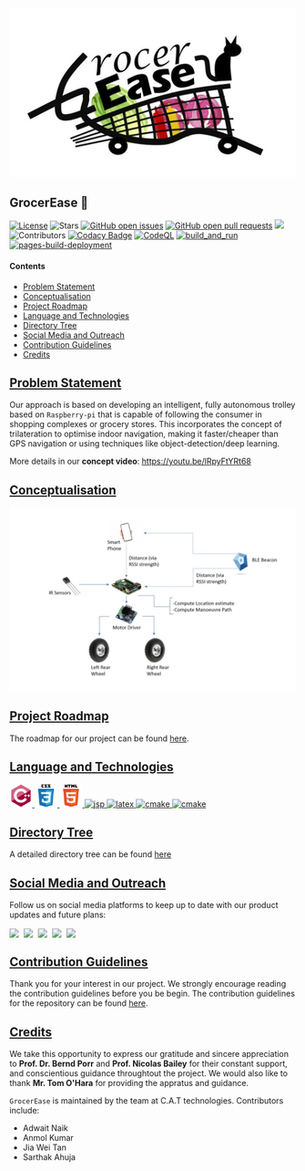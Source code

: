 <p align="center">
  <img src="https://github.com/CAT-Technologies/GrocerEase/blob/devel/utils/social_media/logos/logo.jpeg"/>
</p>

## GrocerEase 🛒

[![License](https://img.shields.io/badge/license-LGPL_2.1-blue)](LICENSE)
![Stars](https://img.shields.io/github/stars/RTEP-Project-Team/GrocerEase.svg?style=flat&label=Star&maxAge=86400)
[![GitHub open issues](https://img.shields.io/github/issues-raw/RTEP-Project-Team/GrocerEase.svg)](https://github.com/RTEP-Project-Team/GrocerEase/issues) 
[![GitHub open pull requests](https://img.shields.io/github/issues-pr-raw/RTEP-Project-Team/GrocerEase.svg)](https://github.com/RTEP-Project-Team/GrocerEase/pulls) ![](https://img.shields.io/github/repo-size/RTEP-Project-Team/GrocerEase.svg?label=Repo%20size&style=flat-square)&nbsp;
![Contributors](https://img.shields.io/github/contributors/RTEP-Project-Team/GrocerEase.svg?style=flat&label=Contributors&maxAge=86400)
[![Codacy Badge](https://app.codacy.com/project/badge/Grade/b2f9685a62f14cb29afe65c845d9846e)](https://www.codacy.com/gh/CAT-Technologies/GrocerEase/dashboard?utm_source=github.com&amp;utm_medium=referral&amp;utm_content=CAT-Technologies/GrocerEase&amp;utm_campaign=Badge_Grade)
[![CodeQL](https://github.com/CAT-Technologies/GrocerEase/actions/workflows/codeql-analysis.yml/badge.svg?branch=devel)](https://github.com/CAT-Technologies/GrocerEase/actions/workflows/codeql-analysis.yml)
[![build_and_run](https://github.com/CAT-Technologies/GrocerEase/actions/workflows/cmake.yml/badge.svg?branch=devel)](https://github.com/CAT-Technologies/GrocerEase/actions/workflows/cmake.yml)
[![pages-build-deployment](https://github.com/CAT-Technologies/GrocerEase/actions/workflows/pages/pages-build-deployment/badge.svg?branch=devel)](https://github.com/CAT-Technologies/GrocerEase/actions/workflows/pages/pages-build-deployment)

#### Contents

* [Problem Statement](#problem-statement)
* [Conceptualisation](#conceptualisation)
* [Project Roadmap](#project-roadmap)
* [Language and Technologies](#language-and-technologies)
* [Directory Tree](#directory-tree)
* [Social Media and Outreach](#social-media-and-outreach)
* [Contribution Guidelines](#contribution-guidelines)
* [Credits](#credits)

## [Problem Statement](#GrocerEase)

Our approach is based on developing an intelligent, fully autonomous trolley based on `Raspberry-pi` that is capable of following the consumer in shopping complexes or grocery stores. This incorporates the concept of trilateration to optimise indoor navigation, making it faster/cheaper than GPS navigation or using techniques like object-detection/deep learning.

More details in our **concept video**: https://youtu.be/lRpyFtYRt68

## [Conceptualisation](#GrocerEase)

![Temporary Block Diagram](https://github.com/CAT-Technologies/GrocerEase/blob/devel/utils/concept%20illustration/block_diagram.jpeg)

## [Project Roadmap](#GrocerEase)

The roadmap for our project can be found [here](https://github.com/CAT-Technologies/GrocerEase/projects/1).

## [Language and Technologies](#GrocerEase)

<p align="left"> <a href="https://www.w3schools.com/cpp/" target="_blank" rel="noreferrer"> <img src="https://raw.githubusercontent.com/devicons/devicon/master/icons/cplusplus/cplusplus-original.svg" alt="cplusplus" width="40" height="40"/> </a> <a href="https://www.w3schools.com/css/" target="_blank" rel="noreferrer"> <img src="https://raw.githubusercontent.com/devicons/devicon/master/icons/css3/css3-original-wordmark.svg" alt="css3" width="40" height="40"/> </a> <a href="https://www.w3.org/html/" target="_blank" rel="noreferrer"> <img src="https://raw.githubusercontent.com/devicons/devicon/master/icons/html5/html5-original-wordmark.svg" alt="html5" width="40" height="40"/> </a> <a href="https://www.w3schools.com/js/default.asp" target="_blank" rel="noreferrer"> <img src="https://cdn.jsdelivr.net/gh/devicons/devicon/icons/javascript/javascript-original.svg" alt="jsp" width="40" height="40"/> </a> <a href="https://www.latex-project.org/" target="_blank" rel="noreferrer"> <img src="https://cdn.jsdelivr.net/gh/devicons/devicon/icons/latex/latex-original.svg" alt="latex" width="40" height="40"/> </a> <a href="https://cmake.org/" target="_blank" rel="noreferrer"> <img src="https://cdn.jsdelivr.net/gh/devicons/devicon/icons/cmake/cmake-original.svg" alt="cmake" width="40" height="40"/> </a> <a href="https://www.raspberrypi.org/" target="_blank" rel="noreferrer"> <img src="https://cdn.jsdelivr.net/gh/devicons/devicon/icons/raspberrypi/raspberrypi-original.svg" alt="cmake" width="40" height="40"/> </a>

## [Directory Tree](#GrocerEase)

A detailed directory tree can be found [here](https://github.com/CAT-Technologies/GrocerEase/blob/devel/utils/directory-tree.md)

## [Social Media and Outreach](#GrocerEase)

Follow us on social media platforms to keep up to date with our product updates and future plans:

<nav>
    <div class="sociallinks"><!--links to social pages, opened in new tabs-->
        <a href="https://twitter.com/TechnologiesCat" target="_blank"><img src="https://img.icons8.com/fluent/48/000000/twitter.png" style="width: 40px; vertical-align: middle; margin-right: 5px;"></a>
        <a href="https://www.instagram.com/cattechnologiesltd/" target="_blank"><img src="https://img.icons8.com/fluent/48/000000/instagram-new.png" style="width: 40px; vertical-align: middle; margin-right: 5px;"></a>
        <a href="https://www.linkedin.com/company/cat-technologies8-ltd/" target="_blank"><img src="https://img.icons8.com/fluent/48/000000/linkedin.png" style="width: 36px; vertical-align: middle; margin-right: 5px;"></a>
	<a href="https://www.youtube.com/channel/UCRmPlp3qE8imQI-GOUK1ZsA" target="_blank"><img src="https://img.icons8.com/color/48/000000/youtube-play.png" style="width: 36px; vertical-align: middle; margin-right: 5px;"></a>
        <a href="mailto:cattechnologiesltd8@gmail.com" target="_blank"><img src="https://img.icons8.com/clouds/150/000000/gmail-new.png" style="width: 36px; vertical-align: middle; margin-right: 5px;"></a>
    </div>
</nav>

## [Contribution Guidelines](#GrocerEase)

Thank you for your interest in our project. We strongly encourage reading the contribution guidelines before you be begin. The contribution guidelines for the repository can be found [here](https://github.com/CAT-Technologies/GrocerEase/blob/devel/CONTRIBUTING.md).

## [Credits](#GrocerEase)

We take this opportunity to express our gratitude and sincere appreciation to **Prof. Dr. Bernd Porr** and **Prof. Nicolas Bailey** for their constant support, and conscientious guidance throughtout the project. We would also like to thank **Mr. Tom O'Hara** for providing the appratus and guidance.

`GrocerEase` is maintained by the team at C.A.T technologies. Contributors include:

* Adwait Naik
* Anmol Kumar
* Jia Wei Tan
* Sarthak Ahuja

